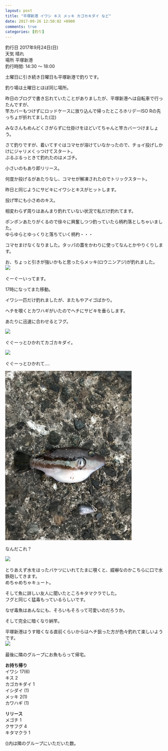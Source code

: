 ```yaml
---
layout: post
title: "平塚新港 イワシ キス メッキ カゴカキダイ など"
date: 2017-09-26 12:50:02 +0900
comments: true
categories: [釣り]
---
```


釣行日 2017年9月24日(日)  
天気 晴れ  
場所 平塚新港  
釣行時間: 14:30 〜 18:00  
  
  
土曜日に引き続き日曜日も平塚新港で釣りです。  
  
釣り場は土曜日とほぼ同じ場所。
  
<!-- more -->  
  
昨日のブログで書き忘れていたことがありましたが、平塚新港へは自転車で行ったんですが、  
竿カバーもつけずにロッドケースに放り込んで帰ったところホリデーISO Rの先っちょが折れてました(泣)  
  
  
みなさんもめんどくさがらずに仕掛けをほどいてちゃんと竿カバーつけましょう。  
  
  
さて釣りですが、着いてすぐはコマセが溶けていなかったので、チョイ投げしかけにジャリメくっつけてスタート。  
ぶるぶるっときて釣れたのはメゴチ。  
  
小さいのもあり即リリース。  
  
何度か投げるがあたりなし、コマセが解凍されたのでトリックスタート。  
  
昨日と同じようにサビキにイワシとキスがヒットします。  
  
投げ竿にも小さめのキス。  
  
相変わらず周りはあんまり釣れていない状況で私だけ釣れてます。  
  
ポンポンあたりがくるので徐々に興奮しつつ釣っていたら柄杓落としちゃいました。  
ゆらゆらとゆっくりと落ちていく柄杓・・・  
  
コマセまけなくなりました。タッパの蓋をかわりに使ってなんとかやりくりします。  
  
お、ちょっと引きが強いかもと思ったらメッキ(ロウニンアジ)が釣れました。  
<img src="/images/blog/20170926/IMG_2297.jpg" style="width: 80%;">    
  
ぐーぐーいってます。  
  
17時になってまた移動。  
  
イワシ一匹だけ釣れましたが、またもやアイゴばかり。  
  
ヘチを覗くとカワハギがいたのでヘチにサビキを垂らします。  
  
あたりに迅速に合わせるとフグ。  
  
<img src="/images/blog/20170926/IMG_2300.jpg" style="width: 80%;">    
  
ぐぐーっとひかれてカゴカキダイ。  
  
<img src="/images/blog/20170926/IMG_2302.jpg" style="width: 80%;">    
  
ぐぐーっとひかれて....  
  
<img src="/images/blog/20170926/IMG_2303.jpg" style="width: 80%;">    
  
なんだこれ？  
  
<img src="/images/blog/20170926/IMG_2306.jpg" style="width: 80%;">    
  
とりあえず水をはったバケツにいれてたまに覗くと、威嚇なのかこちらに口で水鉄砲してきます。  
めちゃめちゃキュート。  
  
そして魚に詳しい友人に聞いたところキタマクラでした。  
フグと同じく猛毒もっているらしいです。  
  
なぜ毒魚はあんなにも、そろいもそろって可愛いのだろうか。  
  
そして完全に暗くなり納竿。  
  
平塚新港はうす暗くなる直前くらいからはヘチ狙った方が色々釣れて楽しいようです。  
<img src="/images/blog/20170926/IMG_2338.jpg" style="width: 90%;">    
  
最後に隣のグループにお魚もらって帰宅。  
  
**お持ち帰り**  
イワシ 17(6)  
キス 2  
カゴカキダイ 1  
イシダイ (1)  
メッキ 2(1)  
カワハギ (1)  
  
**リリース**  
メゴチ 1  
クサフグ 4  
キタマクラ 1  
  
()内は隣のグループにいただいた数。  

